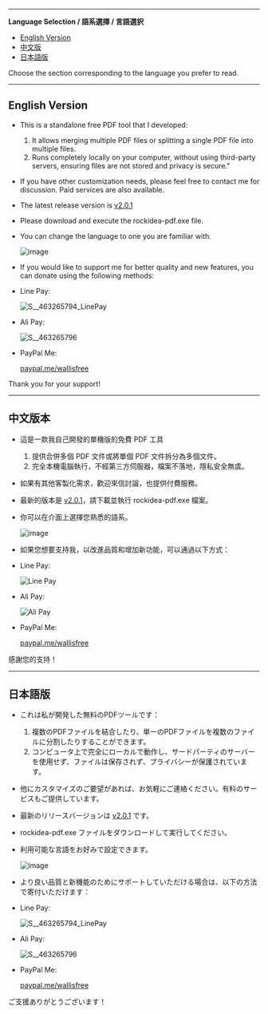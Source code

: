 
---

**Language Selection / 語系選擇 / 言語選択**

- [English Version](#english-version)
- [中文版](#中文版本)
- [日本語版](#日本語版)

Choose the section corresponding to the language you prefer to read.

---

## English Version

- This is a standalone free PDF tool that I developed:
  1. It allows merging multiple PDF files or splitting a single PDF file into multiple files.
  2. Runs completely locally on your computer, without using third-party servers, ensuring files are not stored and privacy is secure."

- If you have other customization needs, please feel free to contact me for discussion. Paid services are also available.

- The latest release version is [v2.0.1](https://github.com/wallishuang/rockidea-pdf/raw/master/v2.0.1/rockidea-pdf.exe)

- Please download and execute the rockidea-pdf.exe file.  

- You can change the language to one you are familiar with.
  
  ![image](https://github.com/wallishuang/rockidea-pdf/assets/20389849/f885b896-1ee9-4c0a-9a35-0a9f2b4b3464)

- If you would like to support me for better quality and new features, you can donate using the following methods:

- Line Pay:
  
  ![S__463265794_LinePay](https://github.com/wallishuang/rockidea-pdf/assets/20389849/9b2a9045-90cc-4d63-ad9d-ff7c7b82ec9a)

- Ali Pay:

  ![S__463265796](https://github.com/wallishuang/rockidea-pdf/assets/20389849/593e40f0-354e-406c-bb0d-99fb13a00625)

- PayPal Me:
  
  [paypal.me/wallisfree](https://paypal.me/wallisfree?_blank)
  


Thank you for your support!

---

## 中文版本

- 這是一款我自己開發的單機版的免費 PDF 工具
  1. 提供合併多個 PDF 文件或將單個 PDF 文件拆分為多個文件。
  2. 完全本機電腦執行，不經第三方伺服器，檔案不落地，隱私安全無虞。

- 如果有其他客製化需求，歡迎來信討論，也提供付費服務。

- 最新的版本是 [v2.0.1](https://github.com/wallishuang/rockidea-pdf/raw/master/v2.0.1/rockidea-pdf.exe)，請下載並執行 rockidea-pdf.exe 檔案。

- 你可以在介面上選擇您熟悉的語系。

  ![image](https://github.com/wallishuang/rockidea-pdf/assets/20389849/57873c42-9057-4001-a3a9-46c1f425a284)

- 如果您想要支持我，以改進品質和增加新功能，可以通過以下方式：

- Line Pay:
  
  ![Line Pay](https://github.com/wallishuang/rockidea-pdf/assets/20389849/9b2a9045-90cc-4d63-ad9d-ff7c7b82ec9a)

- Ali Pay:

  ![Ali Pay](https://github.com/wallishuang/rockidea-pdf/assets/20389849/593e40f0-354e-406c-bb0d-99fb13a00625)

- PayPal Me:
  
  [paypal.me/wallisfree](https://paypal.me/wallisfree?_blank)

感謝您的支持！

---

## 日本語版

- これは私が開発した無料のPDFツールです：
  1. 複数のPDFファイルを結合したり、単一のPDFファイルを複数のファイルに分割したりすることができます。
  2. コンピュータ上で完全にローカルで動作し、サードパーティのサーバーを使用せず、ファイルは保存されず、プライバシーが保護されています。

- 他にカスタマイズのご要望があれば、お気軽にご連絡ください。有料のサービスもご提供しています。

- 最新のリリースバージョンは [v2.0.1](https://github.com/wallishuang/rockidea-pdf/raw/master/v2.0.1/rockidea-pdf.exe) です。

- rockidea-pdf.exe ファイルをダウンロードして実行してください。

- 利用可能な言語をお好みで設定できます。
  
  ![image](https://github.com/wallishuang/rockidea-pdf/assets/20389849/aae27d01-a23c-4be6-a1c8-071362b6888c)

- より良い品質と新機能のためにサポートしていただける場合は、以下の方法で寄付いただけます：

- Line Pay:
  
  ![S__463265794_LinePay](https://github.com/wallishuang/rockidea-pdf/assets/20389849/9b2a9045-90cc-4d63-ad9d-ff7c7b82ec9a)

- Ali Pay:

  ![S__463265796](https://github.com/wallishuang/rockidea-pdf/assets/20389849/593e40f0-354e-406c-bb0d-99fb13a00625)

- PayPal Me:
  
  [paypal.me/wallisfree](https://paypal.me/wallisfree?_blank)

ご支援ありがとうございます！
